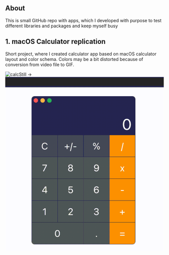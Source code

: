 ## About
This is small GitHub repo with apps, which I developed with purpose to test different libraries and packages and keep myself busy

## 1. macOS Calculator replication

Short project, where I created calculator app based on macOS calculator layout and color schema. Colors may be a bit distorted because of conversion from video file to GIF.

  ![calcStill](src/static/images/preview/calculatorReplica.gif)
  ->
  ![calcGif](src/static/images/preview/calculatorMacOS.gif) 
